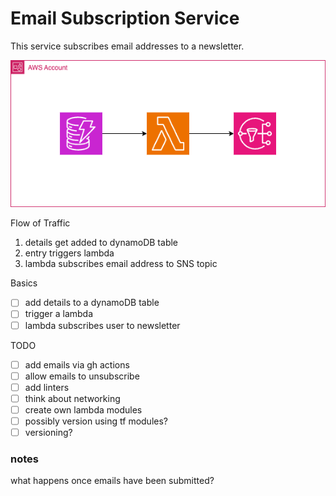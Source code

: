 # Email Subscription Service

This service subscribes email addresses to a newsletter.

![diagram](./img/emailSub.png)

Flow of Traffic
1. details get added to dynamoDB table
2. entry triggers lambda
3. lambda subscribes email address to SNS topic

Basics
- [ ] add details to a dynamoDB table
- [ ] trigger a lambda
- [ ] lambda subscribes user to newsletter

TODO
- [ ] add emails via gh actions
- [ ] allow emails to unsubscribe
- [ ] add linters
- [ ] think about networking
- [ ] create own lambda modules
- [ ] possibly version using tf modules?
- [ ] versioning?

### notes
what happens once emails have been submitted? 